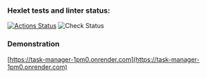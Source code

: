 ### Hexlet tests and linter status:
[![Actions Status](https://github.com/yudzhum/python-project-52/workflows/hexlet-check/badge.svg)](https://github.com/yudzhum/python-project-52/actions)
![Check Status](https://github.com/yudzhum/python-project-52/actions/workflows/check.yml/badge.svg)
### Demonstration 
[https://task-manager-1pm0.onrender.com](https://task-manager-1pm0.onrender.com)
